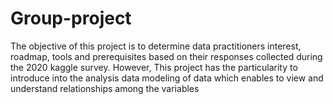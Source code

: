 # Group-project
The objective of this project is to determine data practitioners interest, roadmap, tools and prerequisites based on their responses collected during the 2020 kaggle survey. However, This project has the particularity to introduce into the analysis data modeling of data which enables to view and understand relationships among the variables
